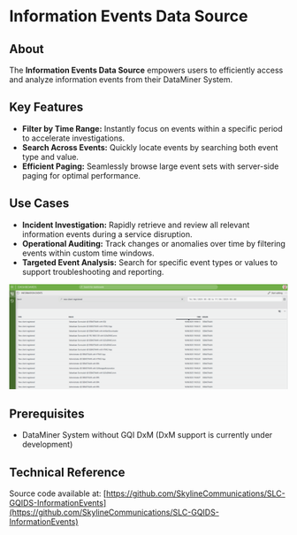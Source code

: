 # Information Events Data Source

## About

The **Information Events Data Source** empowers users to efficiently access and analyze information events from their DataMiner System.

## Key Features

- **Filter by Time Range:** Instantly focus on events within a specific period to accelerate investigations.
- **Search Across Events:** Quickly locate events by searching both event type and value.
- **Efficient Paging:** Seamlessly browse large event sets with server-side paging for optimal performance.

## Use Cases

- **Incident Investigation:** Rapidly retrieve and review all relevant information events during a service disruption.
- **Operational Auditing:** Track changes or anomalies over time by filtering events within custom time windows.
- **Targeted Event Analysis:** Search for specific event types or values to support troubleshooting and reporting.

![Sample dashboard highlighting event filtering and search](./Images/dashboard.png)

## Prerequisites

- DataMiner System without GQI DxM (DxM support is currently under development)

## Technical Reference

Source code available at: [https://github.com/SkylineCommunications/SLC-GQIDS-InformationEvents](https://github.com/SkylineCommunications/SLC-GQIDS-InformationEvents)

